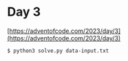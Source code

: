 # Day 3

[https://adventofcode.com/2023/day/3](https://adventofcode.com/2023/day/3)

```
$ python3 solve.py data-input.txt
```
